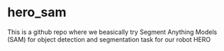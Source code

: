 # hero_sam

This is a github repo where we beasically try Segment Anything Models (SAM) for object detection and segmentation task for our robot HERO

